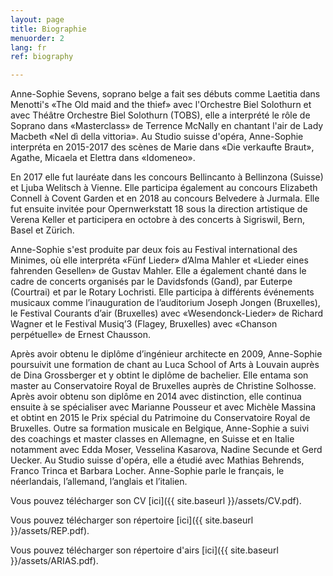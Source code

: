 ```yaml
---
layout: page
title: Biographie
menuorder: 2
lang: fr
ref: biography

---
```

Anne-Sophie Sevens, soprano belge a fait ses débuts comme Laetitia dans Menotti's «The Old maid and the thief» avec l'Orchestre Biel Solothurn et avec Théâtre Orchestre Biel Solothurn (TOBS), elle a interprété le rôle de Soprano dans «Masterclass» de Terrence McNally en chantant l'air de Lady Macbeth «Nel dì della vittoria». Au Studio suisse d'opéra, Anne-Sophie interpréta en 2015-2017 des scènes de Marie dans «Die verkaufte Braut», Agathe, Micaela et Elettra dans «Idomeneo».

En 2017 elle fut lauréate dans les concours Bellincanto à Bellinzona (Suisse) et Ljuba Welitsch à Vienne. Elle participa également au concours Elizabeth Connell à Covent Garden et en 2018 au concours Belvedere à Jurmala. Elle fut ensuite invitée pour Opernwerkstatt 18 sous la direction artistique de Verena Keller et participera en octobre à des concerts à Sigriswil, Bern, Basel et Zürich. 

Anne-Sophie s'est produite par deux fois au Festival international des Minimes, où elle interpréta «Fünf Lieder» d’Alma Mahler et «Lieder eines fahrenden Gesellen» de Gustav Mahler. Elle a également chanté dans le cadre de concerts organisés par le Davidsfonds (Gand), par Euterpe (Courtrai) et par le Rotary Lochristi. Elle participa à différents événements musicaux comme l’inauguration de l’auditorium Joseph Jongen (Bruxelles), le Festival Courants d’air (Bruxelles) avec «Wesendonck-Lieder» de Richard Wagner et le Festival Musiq’3 (Flagey, Bruxelles) avec «Chanson perpétuelle» de Ernest Chausson.

Après avoir obtenu le diplôme d’ingénieur architecte en 2009, Anne-Sophie poursuivit une formation de chant au Luca School of Arts à Louvain auprès de Dina Grossberger et y obtint le diplôme de bachelier. Elle entama son master au Conservatoire Royal de Bruxelles auprès de Christine Solhosse. Après avoir obtenu son diplôme en 2014 avec distinction, elle continua ensuite à se spécialiser avec Marianne Pousseur et avec Michèle Massina et obtint en 2015 le Prix spécial du Patrimoine du Conservatoire Royal de Bruxelles. 
Outre sa formation musicale en Belgique, Anne-Sophie a suivi des coachings et master classes en Allemagne, en Suisse et en Italie notamment avec Edda Moser, Vesselina Kasarova, Nadine Secunde et Gerd Uecker. Au Studio suisse d'opéra, elle a étudié avec Mathias Behrends, Franco Trinca et Barbara Locher. Anne-Sophie parle le français, le néerlandais, l’allemand, l’anglais et l’italien.


Vous pouvez télécharger son CV [ici]({{ site.baseurl }}/assets/CV.pdf).

Vous pouvez télécharger son répertoire [ici]({{ site.baseurl }}/assets/REP.pdf).

Vous pouvez télécharger son répertoire d'airs [ici]({{ site.baseurl }}/assets/ARIAS.pdf).


